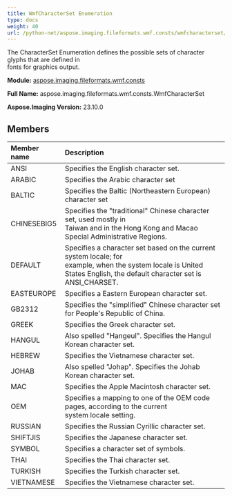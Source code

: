 ```yaml
---
title: WmfCharacterSet Enumeration
type: docs
weight: 40
url: /python-net/aspose.imaging.fileformats.wmf.consts/wmfcharacterset/
---
```


The CharacterSet Enumeration defines the possible sets of character glyphs that are defined in<br/>                fonts for graphics output.

**Module:** [aspose.imaging.fileformats.wmf.consts](/imaging/python-net/aspose.imaging.fileformats.wmf.consts/)

**Full Name:** aspose.imaging.fileformats.wmf.consts.WmfCharacterSet

**Aspose.Imaging Version:** 23.10.0

## **Members**
| **Member name** | **Description** |
| :- | :- |
| ANSI | Specifies the English character set. |
| ARABIC | Specifies the Arabic character set |
| BALTIC | Specifies the Baltic (Northeastern European) character set |
| CHINESEBIG5 | Specifies the "traditional" Chinese character set, used mostly in<br/>                Taiwan and in the Hong Kong and Macao Special Administrative Regions. |
| DEFAULT | Specifies a character set based on the current system locale; for<br/>                example, when the system locale is United States English, the default character set is<br/>                ANSI_CHARSET. |
| EASTEUROPE | Specifies a Eastern European character set. |
| GB2312 | Specifies the "simplified" Chinese character set for People's Republic of China. |
| GREEK | Specifies the Greek character set. |
| HANGUL | Also spelled "Hangeul". Specifies the Hangul Korean character set. |
| HEBREW | Specifies the Vietnamese character set. |
| JOHAB | Also spelled "Johap". Specifies the Johab Korean character set. |
| MAC | Specifies the Apple Macintosh character set. |
| OEM | Specifies a mapping to one of the OEM code pages, according to the current<br/>                system locale setting. |
| RUSSIAN | Specifies the Russian Cyrillic character set. |
| SHIFTJIS | Specifies the Japanese character set. |
| SYMBOL | Specifies a character set of symbols. |
| THAI | Specifies the Thai character set. |
| TURKISH | Specifies the Turkish character set. |
| VIETNAMESE | Specifies the Vietnamese character set. |
